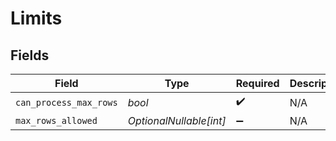# Limits


## Fields

| Field                   | Type                    | Required                | Description             |
| ----------------------- | ----------------------- | ----------------------- | ----------------------- |
| `can_process_max_rows`  | *bool*                  | :heavy_check_mark:      | N/A                     |
| `max_rows_allowed`      | *OptionalNullable[int]* | :heavy_minus_sign:      | N/A                     |